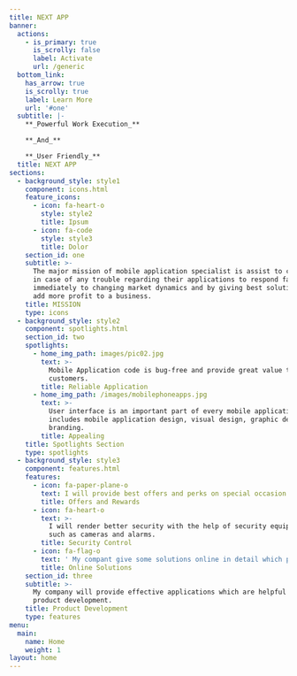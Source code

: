 ```yaml
---
title: NEXT APP
banner:
  actions:
    - is_primary: true
      is_scrolly: false
      label: Activate
      url: /generic
  bottom_link:
    has_arrow: true
    is_scrolly: true
    label: Learn More
    url: '#one'
  subtitle: |-
    **_Powerful Work Execution_**

    **_And_**

    **_User Friendly_**
  title: NEXT APP
sections:
  - background_style: style1
    component: icons.html
    feature_icons:
      - icon: fa-heart-o
        style: style2
        title: Ipsum
      - icon: fa-code
        style: style3
        title: Dolor
    section_id: one
    subtitle: >-
      The major mission of mobile application specialist is assist to customers
      in case of any trouble regarding their applications to respond faster and
      immediately to changing market dynamics and by giving best solution that
      add more profit to a business.
    title: MISSION
    type: icons
  - background_style: style2
    component: spotlights.html
    section_id: two
    spotlights:
      - home_img_path: images/pic02.jpg
        text: >-
          Mobile Application code is bug-free and provide great value to all
          customers.
        title: Reliable Application
      - home_img_path: /images/mobilephoneapps.jpg
        text: >-
          User interface is an important part of every mobile application. It
          includes mobile application design, visual design, graphic design, and
          branding.
        title: Appealing
    title: Spotlights Section
    type: spotlights
  - background_style: style3
    component: features.html
    features:
      - icon: fa-paper-plane-o
        text: I will provide best offers and perks on special occasion.
        title: Offers and Rewards
      - icon: fa-heart-o
        text: >-
          I will render better security with the help of security equipments
          such as cameras and alarms.
        title: Security Control
      - icon: fa-flag-o
        text: ' My compant give some solutions online in detail which provide ease to customers to resolve their app problems.'
        title: Online Solutions
    section_id: three
    subtitle: >-
      My company will provide effective applications which are helpful to
      product development.
    title: Product Development
    type: features
menu:
  main:
    name: Home
    weight: 1
layout: home
---
```


